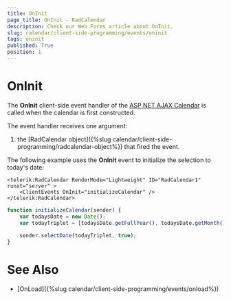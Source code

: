 ```yaml
---
title: OnInit
page_title: OnInit - RadCalendar
description: Check our Web Forms article about OnInit.
slug: calendar/client-side-programming/events/oninit
tags: oninit
published: True
position: 1
---
```


# OnInit



The **OnInit** client-side event handler of the [ASP NET AJAX Calendar](https://www.telerik.com/products/aspnet-ajax/calendar.aspx) is called when the calendar is first constructed.


The event handler receives one argument:

1. the [RadCalendar object]({%slug calendar/client-side-programming/radcalendar-object%}) that fired the event.

The following example uses the **OnInit** event to initialize the selection to today's date:

````ASPNET
<telerik:RadCalendar RenderMode="Lightweight" ID="RadCalendar1" runat="server" >
    <ClientEvents OnInit="initializeCalendar" />
</telerik:RadCalendar>
````
````JavaScript
function initializeCalendar(sender) {
	var todaysDate = new Date();
	var todayTriplet = [todaysDate.getFullYear(), todaysDate.getMonth() + 1, todaysDate.getDate()];
	
	sender.selectDate(todayTriplet, true);
}
````


# See Also

 * [OnLoad]({%slug calendar/client-side-programming/events/onload%})
